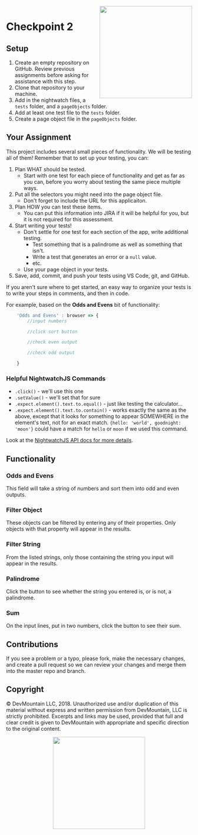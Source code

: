 <img src="https://s3.amazonaws.com/devmountain/www/img/logowhiteblue.png" width="250" align="right">

# Checkpoint 2

## Setup

1. Create an empty repository on GitHub. Review previous assignments before asking for assistance with this step.
1. Clone that repository to your machine.
1. Add in the nightwatch files, a `tests` folder, and a `pageObjects` folder.
1. Add at least one test file to the `tests` folder.
1. Create a page object file in the `pageObjects` folder.

## Your Assignment

This project includes several small pieces of functionality.  We will be testing all of them!  Remember that to set up your testing, you can:

1. Plan WHAT should be tested.
   * Start with one test for each piece of functionality and get as far as you can, before you worry about testing the same piece multiple ways.
1. Put all the selectors you might need into the page object file.
   * Don't forget to include the URL for this applicaiton.
1. Plan HOW you can test these items.
   * You can put this information into JIRA if it will be helpful for you, but it is not required for this assessment.
1. Start writing your tests!
   * Don't settle for one test for each section of the app, write additional testing. 
      * Test something that is a palindrome as well as something that isn't.
      * Write a test that generates an error or a `null` value.
      * etc.
   * Use your page object in your tests.
1. Save, add, commit, and push your tests using VS Code, git, and GitHub.

If you aren't sure where to get started, an easy way to organize your tests is to write your steps in comments, and then in code.

For example, based on the **Odds and Evens** bit of functionality:
```js
    'Odds and Evens' : browser => {
        //input numbers

        //click sort button

        //check even output

        //check odd output

    }
```

### Helpful NightwatchJS Commands

* `.click()` - we'll use this one
* `.setValue()` - we'll set that for sure
* `.expect.element().text.to.equal()` - just like testing the calculator...
* `.expect.element().text.to.contain()` - works exactly the same as the above, except that it looks for something to appear SOMEWHERE in the element's text, not for an exact match.  `{hello: 'world', goodnight: 'moon'}` could have a match for `hello` or `moon` if we used this command.

Look at the [NightwatchJS API docs for more details](http://nightwatchjs.org/api).

## Functionality

### Odds and Evens

This field will take a string of numbers and sort them into odd and even outputs.

### Filter Object

These objects can be filtered by entering any of their properties.  Only objects with that property will appear in the results.

### Filter String

From the listed strings, only those containing the string you input will appear in the results.

### Palindrome

Click the button to see whether the string you entered is, or is not, a palindrome.

### Sum

On the input lines, put in two numbers, click the button to see their sum.

## Contributions

If you see a problem or a typo, please fork, make the necessary changes, and create a pull request so we can review your changes and merge them into the master repo and branch.

## Copyright

© DevMountain LLC, 2018. Unauthorized use and/or duplication of this material without express and written permission from DevMountain, LLC is strictly prohibited. Excerpts and links may be used, provided that full and clear credit is given to DevMountain with appropriate and specific direction to the original content.

<p align="center">
<img src="https://s3.amazonaws.com/devmountain/www/img/logowhiteblue.png" width="250">
</p>


